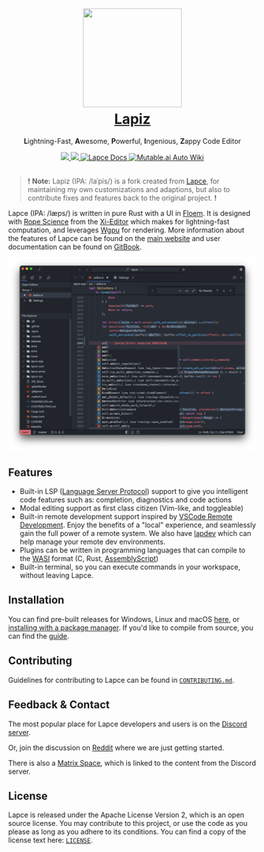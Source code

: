 <h1 align="center">
  <a href="https://lapce.dev" target="_blank">
  <img src="extra/images/logo.png" width=200 height=200/><br>
  Lapiz
  </a>
</h1>

<p align="center"><strong>L</strong>ightning-Fast, <strong>A</strong>wesome, <strong>P</strong>owerful, <strong>I</strong>ngenious, <strong>Z</strong>appy Code Editor</p>

<div align="center">
  <a href="https://github.com/lapce/lapce/actions/workflows/ci.yml" target="_blank">
    <img src="https://github.com/lapce/lapce/actions/workflows/ci.yml/badge.svg" />
  </a>
  <a href="https://discord.gg/n8tGJ6Rn6D" target="_blank">
    <img src="https://img.shields.io/discord/946858761413328946?logo=discord" />
  </a>
  <a href="https://docs.lapce.dev" target="_blank">
      <img src="https://img.shields.io/static/v1?label=Docs&message=docs.lapce.dev&color=blue" alt="Lapce Docs">
  </a>
  <a href="https://wiki.mutable.ai/lapce/lapce" target="_blank">
      <img src="https://img.shields.io/static/v1?label=Code Wiki&message=Mutable.ai&color=blue" alt="Mutable.ai Auto Wiki">
  </a>
</div>
<br/>

> **!** **Note:** Lapiz (IPA: /laˈpis/) is a fork created from [Lapce](https://github.com/lapce/lapce), for maintaining my own customizations and adaptions, but also to contribute fixes and features back to the original project. **!**

Lapce (IPA: /læps/) is written in pure Rust with a UI in [Floem](https://github.com/lapce/floem). It is designed with [Rope Science](https://xi-editor.io/docs/rope_science_00.html) from the [Xi-Editor](https://github.com/xi-editor/xi-editor) which makes for lightning-fast computation, and leverages [Wgpu](https://github.com/gfx-rs/wgpu) for rendering. More information about the features of Lapce can be found on the [main website](https://lapce.dev) and user documentation can be found on [GitBook](https://docs.lapce.dev/).

![](https://github.com/lapce/lapce/blob/master/extra/images/screenshot.png?raw=true)

## Features

* Built-in LSP ([Language Server Protocol](https://microsoft.github.io/language-server-protocol/)) support to give you intelligent code features such as: completion, diagnostics and code actions
* Modal editing support as first class citizen (Vim-like, and toggleable)
* Built-in remote development support inspired by [VSCode Remote Development](https://code.visualstudio.com/docs/remote/remote-overview). Enjoy the benefits of a "local" experience, and seamlessly gain the full power of a remote system. We also have [lapdev](https://github.com/lapce/lapdev) which can help manage your remote dev environments. 
* Plugins can be written in programming languages that can compile to the [WASI](https://wasi.dev/) format (C, Rust, [AssemblyScript](https://www.assemblyscript.org/))
* Built-in terminal, so you can execute commands in your workspace, without leaving Lapce.

## Installation

You can find pre-built releases for Windows, Linux and macOS [here](https://github.com/lapce/lapce/releases), or [installing with a package manager](docs/installing-with-package-manager.md).
If you'd like to compile from source, you can find the [guide](docs/building-from-source.md).

## Contributing

Guidelines for contributing to Lapce can be found in [`CONTRIBUTING.md`](CONTRIBUTING.md).

## Feedback & Contact

The most popular place for Lapce developers and users is on the [Discord server](https://discord.gg/n8tGJ6Rn6D).

Or, join the discussion on [Reddit](https://www.reddit.com/r/lapce/) where we are just getting started.

There is also a [Matrix Space](https://matrix.to/#/#lapce-editor:matrix.org), which is linked to the content from the Discord server.

## License

Lapce is released under the Apache License Version 2, which is an open source license. You may contribute to this project, or use the code as you please as long as you adhere to its conditions. You can find a copy of the license text here: [`LICENSE`](LICENSE).

